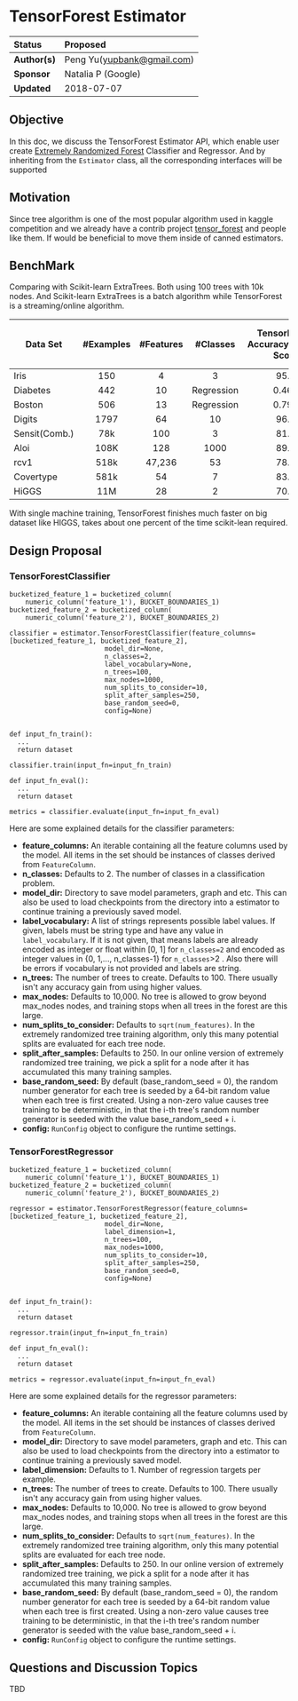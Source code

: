 # TensorForest Estimator

| Status        | Proposed      |
:---------------|:-----------------------------------------------------|
| **Author(s)** | Peng Yu(yupbank@gmail.com) |
| **Sponsor**   | Natalia P (Google)                 |
| **Updated**   | 2018-07-07                                           |

## Objective

In this doc, we discuss the TensorForest Estimator API, which enable user create
[Extremely Randomized Forest](http://www.montefiore.ulg.ac.be/~ernst/uploads/news/id63/extremely-randomized-trees.pdf)
Classifier and Regressor.
And by inheriting from the `Estimator` class, all the corresponding interfaces will be supported

## Motivation

Since tree algorithm is one of the most popular algorithm used in kaggle competition
and we already have a contrib project [tensor_forest](https://github.com/tensorflow/tensorflow/tree/master/tensorflow/contrib/tensor_forest) and people like them. If would be beneficial to move them inside of canned estimators.

## BenchMark

Comparing with Scikit-learn ExtraTrees. Both using 100 trees with 10k nodes. And Scikit-learn ExtraTrees is a batch algorithm while TensorForest is a streaming/online algorithm.

|Data Set| #Examples | #Features| #Classes| TensorForest Accuracy(%)/R^2 Score| Scikit-learn ExtraTrees Accuracy(%)/R^2 Score|
|-------|:---------:|:---------:|:---------:|:---------:|---------:|
| Iris| 150| 4| 3| 95.6| 94.6|
|Diabetes| 442| 10| Regression| 0.462| 0.461|
|Boston| 506| 13| Regression| 0.793| 0.872|
|Digits| 1797| 64| 10| 96.7| 97.6|
|Sensit(Comb.)| 78k| 100| 3| 81.0| 83.1|
|Aloi| 108K| 128| 1000| 89.8| 91.7|
|rcv1| 518k| 47,236| 53| 78.7| 81.5|
|Covertype| 581k| 54| 7| 83.0| 85.0|
|HiGGS| 11M| 28| 2| 70.9| 71.7|

With single machine training, TensorForest finishes much faster on big dataset like HIGGS, takes about one percent of the time scikit-lean required.

## Design Proposal

### TensorForestClassifier

```
bucketized_feature_1 = bucketized_column(
	numeric_column('feature_1'), BUCKET_BOUNDARIES_1)
bucketized_feature_2 = bucketized_column(
	numeric_column('feature_2'), BUCKET_BOUNDARIES_2)

classifier = estimator.TensorForestClassifier(feature_columns=[bucketized_feature_1, bucketized_feature_2],
						model_dir=None,
						n_classes=2,
						label_vocabulary=None,
						n_trees=100,
						max_nodes=1000,
						num_splits_to_consider=10,
						split_after_samples=250,
						base_random_seed=0,
						config=None)


def input_fn_train():
  ...
  return dataset

classifier.train(input_fn=input_fn_train)

def input_fn_eval():
  ...
  return dataset

metrics = classifier.evaluate(input_fn=input_fn_eval)
```

Here are some explained details for the classifier parameters:

*   **feature_columns:** An iterable containing all the feature columns used by the model.
  All items in the set should be instances of classes derived from `FeatureColumn`.
*   **n_classes:** Defaults to 2. The number of classes in a classification problem.
*   **model_dir:** Directory to save model parameters, graph and etc. This can also be used to load checkpoints from the directory into a estimator to continue training a previously saved model.
*   **label_vocabulary:**  A list of strings represents possible label values. If given, labels must be string type and have any value in `label_vocabulary`. If it is not given, that means labels are already encoded as integer or float within [0, 1] for `n_classes=2` and encoded as integer values in {0, 1,..., n_classes-1} for `n_classes`>2 .  Also there will be errors if vocabulary is not provided and labels are string.
*   **n_trees:** The number of trees to create. Defaults to 100. There usually isn't any accuracy gain from using higher values.
*   **max_nodes:**  Defaults to 10,000. No tree is allowed to grow beyond max_nodes nodes, and training stops when all trees in the forest are this large.
*   **num_splits_to_consider:** Defaults to `sqrt(num_features)`. In the extremely randomized tree training algorithm, only this many potential splits are evaluated for each tree node.
*   **split_after_samples:** Defaults to 250. In our online version of extremely randomized tree training, we pick a split for a node after it has accumulated this many training samples.
*   **base_random_seed:** By default (base_random_seed = 0), the random number generator for each tree is seeded by a 64-bit random value when each tree is first created. Using a non-zero value causes tree training to be deterministic, in that the i-th tree's random number generator is seeded with the value base_random_seed + i.
*   **config:** `RunConfig` object to configure the runtime settings.

### TensorForestRegressor

```
bucketized_feature_1 = bucketized_column(
	numeric_column('feature_1'), BUCKET_BOUNDARIES_1)
bucketized_feature_2 = bucketized_column(
	numeric_column('feature_2'), BUCKET_BOUNDARIES_2)

regressor = estimator.TensorForestRegressor(feature_columns=[bucketized_feature_1, bucketized_feature_2],
						model_dir=None,
						label_dimension=1,
						n_trees=100,
						max_nodes=1000,
						num_splits_to_consider=10,
						split_after_samples=250,
						base_random_seed=0,
						config=None)


def input_fn_train():
  ...
  return dataset

regressor.train(input_fn=input_fn_train)

def input_fn_eval():
  ...
  return dataset

metrics = regressor.evaluate(input_fn=input_fn_eval)
```

Here are some explained details for the regressor parameters:

*   **feature_columns:** An iterable containing all the feature columns used by the model. All items in the set should be instances of classes derived from `FeatureColumn`.
*   **model_dir:** Directory to save model parameters, graph and etc. This can also be used to load checkpoints from the directory into a estimator to continue training a previously saved model.
*   **label_dimension:** Defaults to 1. Number of regression targets per example.
*   **n_trees:** The number of trees to create. Defaults to 100. There usually isn't any accuracy gain from using higher values.
*   **max_nodes:**  Defaults to 10,000. No tree is allowed to grow beyond max_nodes nodes, and training stops when all trees in the forest are this large.
*   **num_splits_to_consider:** Defaults to `sqrt(num_features)`. In the extremely randomized tree training algorithm, only this many potential splits are evaluated for each tree node.
*   **split_after_samples:** Defaults to 250. In our online version of extremely randomized tree training, we pick a split for a node after it has accumulated this many training samples.
*   **base_random_seed:** By default (base_random_seed = 0), the random number generator for each tree is seeded by a 64-bit random value when each tree is first created. Using a non-zero value causes tree training to be deterministic, in that the i-th tree's random number generator is seeded with the value base_random_seed + i.
*   **config:** `RunConfig` object to configure the runtime settings.

## Questions and Discussion Topics

TBD
